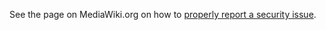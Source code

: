 See the page on MediaWiki.org on how to [properly report a security issue](https://www.mediawiki.org/wiki/Skin:Cosmos/How_to_contribute#How_to_report_a_security_issue).
